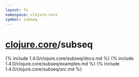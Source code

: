 ```yaml
---
layout: fn
namespace: clojure.core
symbol: subseq
---
```


# [clojure.core](../)/subseq

{% include 1.4.0/clojure.core/subseq/docs.md %}
{% include 1.4.0/clojure.core/subseq/examples.md %}
{% include 1.4.0/clojure.core/subseq/src.md %}

